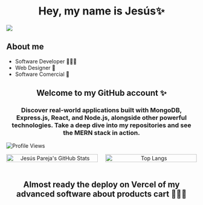 <div align="center">
<h1 align="center">Hey, my name is Jesús✨</h1>
</div>
<img src="https://github.com/user-attachments/assets/5a3c25d3-bf6b-49d0-803e-d7b1aa5d9721">

## About me

- Software Developer 👨🏻‍💻
- Web Designer 🎨
- Software Comercial 💼

<h2 align="center">Welcome to my GitHub account ✨</h2>

<h3 align="center">Discover real-world applications built with MongoDB, Express.js, React, and Node.js, alongside other powerful technologies. Take a deep dive into my repositories and see the MERN stack in action.</h3>

![Profile Views](https://komarev.com/ghpvc/?username=jesusparfer27&color=blueviolet)

<div align="center" style="display: flex; justify-content: center; gap: 20px;">
  <img src="https://github-readme-stats.vercel.app/api?username=jesusparfer27&show_icons=true&theme=radical" alt="Jesús Pareja's GitHub Stats" style="height: 100%;">
  <img src="https://github-readme-stats.vercel.app/api/top-langs/?username=jesusparfer27&layout=compact&theme=radical" alt="Top Langs" style="height: 100%;">
</div>
  
<br>

<h2 align="center">Almost ready the deploy on Vercel of my advanced software about products cart 👷🏼‍♂️</h2>

<br>

